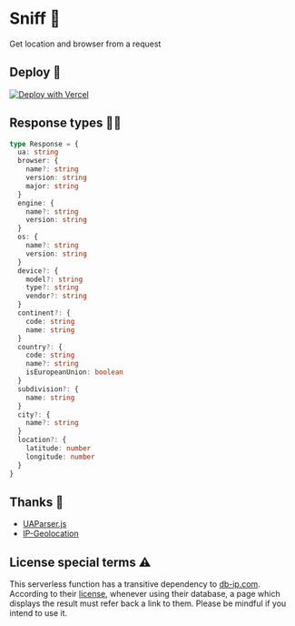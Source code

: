 # Sniff 🐶

Get location and browser from a request

## Deploy 📡

[![Deploy with Vercel](https://vercel.com/button)](https://vercel.com/new/project?template=https://github.com/atilafassina/lambda/tree/main/packages/sniff-request)

## Response types 👷‍♀️

```ts
type Response = {
  ua: string
  browser: {
    name?: string
    version: string
    major: string
  }
  engine: {
    name?: string
    version: string
  }
  os: {
    name?: string
    version: string
  }
  device?: {
    model?: string
    type?: string
    vendor?: string
  }
  continent?: {
    code: string
    name: string
  }
  country?: {
    code: string
    name?: string
    isEuropeanUnion: boolean
  }
  subdivision?: {
    name: string
  }
  city?: {
    name?: string
  }
  location?: {
    latitude: number
    longitude: number
  }
}
```

## Thanks 🙇

- [UAParser.js](https://faisalman.github.io/ua-parser-js/)
- [IP-Geolocation](https://github.com/devoxa/ip-geolocation)

## License special terms ⚠️

This serverless function has a transitive dependency to [db-ip.com](https://db-ip.com). According to their [license](https://github.com/devoxa/ip-geolocation#license), whenever using their database, a page which displays the result must refer back a link to them. Please be mindful if you intend to use it.

